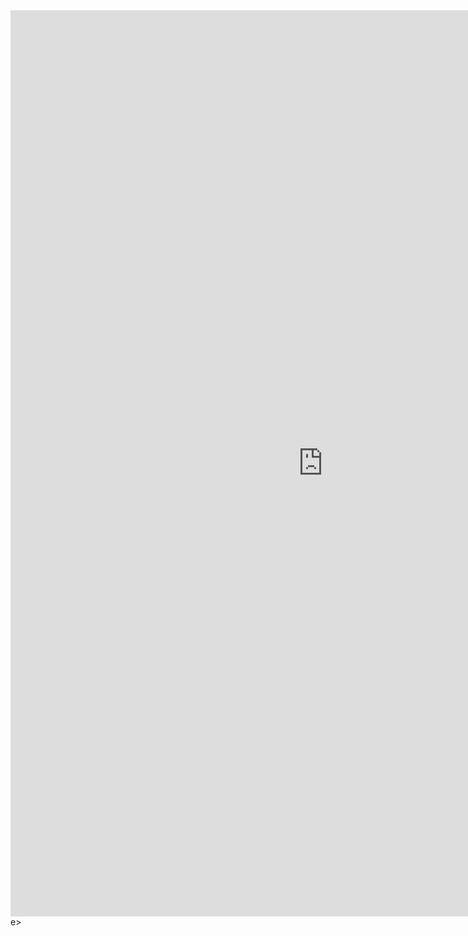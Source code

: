 <iframe allowtransparency="true" frameborder="0" scrolling="no" src="https://8621902.flickrocket.com/" style="border: none; height: 1450px; width: 1000px;"> </iframe> e>
